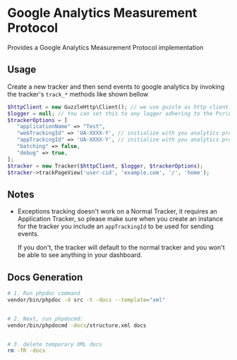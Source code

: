 # Google Analytics Measurement Protocol

Provides a Google Analytics Measurement Protocol implementation 

## Usage

Create a new tracker and then send events to google analytics by invoking the
tracker's `track_*` methods like shown bellow

```php
$httpClient = new GuzzleHttp\Client(); // we use guzzle as http client to send hits to google analytics
$logger = null; // You can set this to any logger adhering to the Psr\Log standard
$trackerOptions = [
   "applicationName" => "Test",
   "webTrackingId" => 'UA-XXXX-Y', // initialize with you analytics property ID
   "appTrackingId" => 'UA-XXXX-Y', // initialize with you analytics property ID
   "batching" => false,
   "debug" => true,
];
$tracker = new Tracker($httpClient, $logger, $trackerOptions);
$tracker->trackPageView('user-cid', 'example.com', '/', 'home');
```

## Notes

- Exceptions tracking doesn't work on a Normal Tracker, it requires an 
  Application Tracker, so please make sure when you create an instance for the 
  tracker you include an `appTrackingId` to be used for sending events.

  If you don't, the tracker will default to the normal tracker and you won't be 
  able to see anything in your dashboard.

## Docs Generation

```bash
# 1. Run phpdoc command
vendor/bin/phpdoc -d src -t -docs --template="xml"


# 2. Next, run phpdocmd:
vendor/bin/phpdocmd -docs/structure.xml docs


# 3. delete temporary XML docs
rm -fR -docs
```
